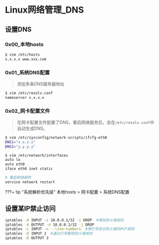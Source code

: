 # Linux网络管理_DNS

## 设置DNS

### 0x00_本地hosts

```bash
$ vim /etc/hosts
x.x.x.x www.xxx.com
```

### 0x01_系统DNS配置

> 添加多条DNS服务器地址

```bash
$ vim /etc/resolv.conf
nameserver x.x.x.x
```

### 0x02_网卡配置文件

> 在网卡配置文件配置了DNS，重启网络服务后，会在`/etc/resolv.conf`中自动生成DNS。

```bash tab="Red Hat"
$ vim /etc/sysconfig/network-scripts/ifcfg-eth0
DNS1="x.x.x.x"
DNS2="y.y.y.y"
```

```bash tab="ubuntu"
$ vim /etc/network/interfaces
auto lo
auto eth0
iface eth0 inet static
```

```bash
# 重启网络服务
service network restart
```

???+ tip "系统解析优先级"
    本地hosts  >  网卡配置  >  系统DNS配置


## 设置某IP禁止访问

```bash
iptables -A INPUT -s 10.0.0.1/32 -j DROP  #增加防火墙规则
iptables -A OUTPUT -d 10.0.0.1/32 -j DROP
iptables -L INPUT -n --line-numbers  #带行号显示防火墙INPUT规则
iptables -D INPUT 2  #通过行号删除防火墙规则
iptables -D OUTPUT 3
```
